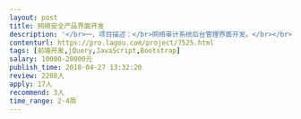 ```yaml
---                
layout: post       
title: 网络安全产品界面开发           
description: '</br>一、项目描述：</br>网络审计系统后台管理界面开发。</br></br>二、主要功能点：</br>1、展现系统扫描结果</br>2、展现网络数据解析结果</br>3、对网络数据，硬件进行控制操作</br></br>三、可参考产品：</br>路由器界面</br></br>四、人员要求：</br>1、负责产品前端WEB UI的设计、开发、及其系统的测试、维护；</br>2、2年以上相关经验</br>3、精通JS，JQuery，AJAX，HTML，CSS 常见的jquery开发框架,对浏览器兼容性有很好的认识</br>4、熟悉至少一种服务端开发工具，PHP、python、Node.js之一种，熟悉HTTP协议及W3C相关互联网规范</br>5、熟悉MySQL数据库，了解MySQL的优化配置</br>6、了解unix、linux等主流操作系统，具有在多种平台下开发的能力</br>7、优秀的分析问题和解决问题的能力，有良好的代码书写规范，良好的沟通能力和契约精神。</br>'     
contenturl: https://pro.lagou.com/project/7525.html      
tags: [前端开发,jQuery,JavaScript,Bootstrap]            
salary: 10000-20000元          
publish_time: 2018-04-27 13:32:20         
review: 2208人                   
apply: 17人                   
recommend: 3人                   
time_range: 2-4周              
---                 
```

